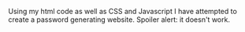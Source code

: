 Using my html code as well as CSS and Javascript
I have attempted to create a password generating website. 
Spoiler alert: it doesn't work.
